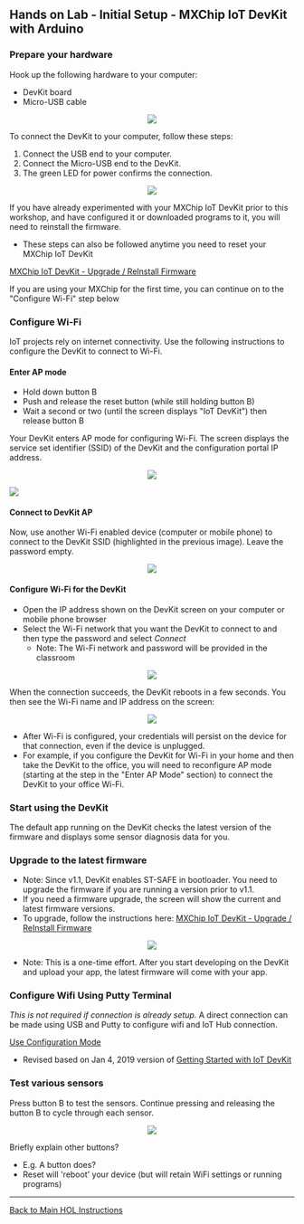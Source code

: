 ## Hands on Lab - Initial Setup - MXChip IoT DevKit with Arduino

### Prepare your hardware

Hook up the following hardware to your computer:
- DevKit board
- Micro-USB cable

<p align="center">
  <img src="/HOL/IOTHubPiHackathon/images/MXChipIotDevKit_hardware.jpg" />
</p>

To connect the DevKit to your computer, follow these steps:
1. Connect the USB end to your computer.
2. Connect the Micro-USB end to the DevKit.
3. The green LED for power confirms the connection.

<p align="center">
  <img src="/HOL/IOTHubPiHackathon/images/MXChipIotDevKit_connect.jpg" />
</p>

If you have already experimented with your MXChip IoT DevKit prior to this workshop, and have configured it or downloaded programs to it, you will need to reinstall the firmware.
* These steps can also be followed anytime you need to reset your MXChip IoT DevKit

[MXChip IoT DevKit - Upgrade / ReInstall Firmware](/HOL/IOTHubPiHackathon/1B/firmware)

If you are using your MXChip for the first time, you can continue on to the "Configure Wi-Fi" step below

### Configure Wi-Fi

IoT projects rely on internet connectivity. Use the following instructions to configure the DevKit to connect to Wi-Fi.

#### Enter AP mode

* Hold down button B
* Push and release the reset button (while still holding button B)
* Wait a second or two (until the screen displays "IoT DevKit") then release button B

Your DevKit enters AP mode for configuring Wi-Fi. The screen displays the service set identifier (SSID) of the DevKit and the configuration portal IP address.

<p align="center">
  <img src="/HOL/IOTHubPiHackathon/images/MXChipIotDevKit_wifi-ap.jpg" />
</p>
<p align="left">
  <img src="/HOL/IOTHubPiHackathon/images/MXChipIotDevKit_set-ap-mode.gif" />
</p>

#### Connect to DevKit AP
Now, use another Wi-Fi enabled device (computer or mobile phone) to connect to the DevKit SSID (highlighted in the previous image). Leave the password empty.

<p align="center">
  <img src="/HOL/IOTHubPiHackathon/images/MXChipIotDevKit_connect-ssid.png" />
</p>

#### Configure Wi-Fi for the DevKit
* Open the IP address shown on the DevKit screen on your computer or mobile phone browser
* Select the Wi-Fi network that you want the DevKit to connect to and then type the password and select *Connect*
  * Note: The Wi-Fi network and password will be provided in the classroom

<p align="center">
  <img src="/HOL/IOTHubPiHackathon/images/MXChipIotDevKit_wifi-portal.png" />
</p>
When the connection succeeds, the DevKit reboots in a few seconds. You then see the Wi-Fi name and IP address on the screen:

<!---
Changed picture to point to MXChipIotDevKit_firmware instead of MXChipIotDevKit_wifi-ip since it was closer to what I was seeing on my MXChip
-->

<p align="center">
  <img src="/HOL/IOTHubPiHackathon/images/MXChipIotDevKit_firmware.jpg" /> 
</p>

* After Wi-Fi is configured, your credentials will persist on the device for that connection, even if the device is unplugged. 
* For example, if you configure the DevKit for Wi-Fi in your home and then take the DevKit to the office, you will need to reconfigure AP mode (starting at the step in the "Enter AP Mode" section) to connect the DevKit to your office Wi-Fi. 

### Start using the DevKit

The default app running on the DevKit checks the latest version of the firmware and displays some sensor diagnosis data for you.

### Upgrade to the latest firmware

* Note: Since v1.1, DevKit enables ST-SAFE in bootloader. You need to upgrade the firmware if you are running a version prior to v1.1.
* If you need a firmware upgrade, the screen will show the current and latest firmware versions.
* To upgrade, follow the instructions here: [MXChip IoT DevKit - Upgrade / ReInstall Firmware](/HOL/IOTHubPiHackathon/1B/firmware)

<p align="center">
  <img src="/HOL/IOTHubPiHackathon/images/MXChipIotDevKit_firmware.jpg" />
</p>

* Note: This is a one-time effort. After you start developing on the DevKit and upload your app, the latest firmware will come with your app.

### Configure Wifi Using Putty Terminal

*This is not required if connection is already setup.*  A direct connection can be made using USB and Putty to configure wifi and IoT Hub connection.

[Use Configuration Mode](https://microsoft.github.io/azure-iot-developer-kit/docs/use-configuration-mode/)

* Revised based on Jan 4, 2019 version of [Getting Started with IoT DevKit](https://docs.microsoft.com/en-us/azure/iot-hub/iot-hub-arduino-iot-devkit-az3166-get-started)

### Test various sensors

Press button B to test the sensors. Continue pressing and releasing the button B to cycle through each sensor.

<p align="center">
  <img src="/HOL/IOTHubPiHackathon/images/MXChipIotDevKit_sensors.jpg" />
</p>

Briefly explain other buttons?

* E.g. A button does?
* Reset will 'reboot' your device (but will retain WiFi settings or running programs)

------------------------------

[Back to Main HOL Instructions](/HOL/IOTHubPiHackathon/README.md)
